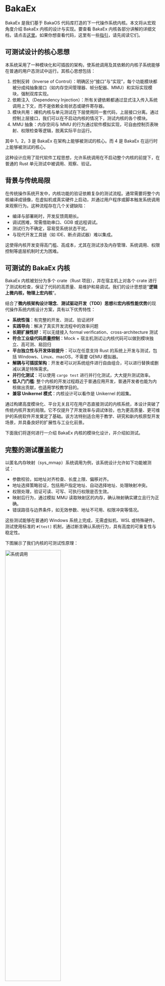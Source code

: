 # BakaEx

BakaEx 是我们基于 BakaOS 代码库打造的下一代操作系统内核。本文将从宏观角度介绍 BakaEx 内核的设计与实现。要查看 BakaEx 内核各部分讲解的详细文档，请点击[这里](#详细文档目录)。如果你想查看代码，这里有一些[指引](#代码阅读指引)，请先阅读它们。

## 可测试设计的核心思想

本系统采用了一种模块化和可插拔的架构，使系统调用及其依赖的内核子系统能够在普通的用户态测试中运行。其核心思想包括：

1. 控制反转（Inverse of Control）：明确区分“接口”与“实现”，每个功能模块都被分成纯抽象接口（如内存空间管理器、帧分配器、MMU）和实际实现模块，强制双库实现。
2. 依赖注入（Dependency Injection）：所有关键依赖都通过显式注入传入系统调用上下文，而不是依赖全局状态或硬件寄存器。
3. 模块共用：裸机内核与单元测试在下层使用同一套代码，上层接口分离。通过控制上层接口，我们可以在不启动内核的情况下，测试内核的各个模块。
4. MMU 抽象：内存空间与 MMU 的行为通过软件模拟实现，可自由控制页表映射、权限检查等逻辑，脱离实际平台运行。

其中 1，2，3 是 BakaEx 在架构上能够被测试的核心。而 4 是 BakaEx 在运行时上能够被测试的核心。

这种设计应用了现代软件工程思想，允许系统调用在不启动整个内核的前提下，在普通的 Rust 单元测试中被调用、观察、验证。

## 背景与传统局限

在传统操作系统开发中，内核功能的验证依赖复杂的测试流程。通常需要将整个内核编译成镜像，在虚拟机或真实硬件上启动，并通过用户程序或脚本触发系统调用来观察行为。这种流程存在几个关键缺陷：

- 编译与部署耗时，开发反馈周期长。
- 调试困难，常需借助串口、GDB 或远程调试。
- 测试行为不确定，容易受系统状态干扰。
- 与现代开发工具链（如 IDE、断点调试器）难以集成。

这使得内核开发变得高门槛、高成本，尤其在测试涉及内存管理、系统调用、权限控制等底层机制时尤为困难。

## 可测试的 BakaEx 内核

BakaEx 内核被划分为多个 crate（Rust 项目），并在宿主机上对各个 crate 进行了测试和检查，保证了代码的高质量、易维护和易调试。我们的设计思想是“**逻辑上微内核，物理上宏内核**”。

结合了**微内核架构设计理念**、**测试驱动开发（TDD）思想**和**宏内核性能优势**的现代操作系统内核设计方案，具有以下优秀特性：

- **系统性强**：有完整的开发、测试、验证闭环
- **实践导向**：解决了真实开发流程中的效率问题
- **长期扩展性好**：可以无缝接入 formal verification、cross-architecture 测试
- **符合工业级代码质量控制**：Mock + 宿主机测试让内核代码可以做到模块独立、高可测、易回归
- **平台独立性与开发体验提升**：可以在任意支持 Rust 的系统上开发与测试，包括 Windows、Linux、macOS，不需要 QEMU 模拟器。
- **解耦与可插拔架构**：开发者可以对系统组件进行自由组合，可以进行替换或删减以满足特殊需求。
- **并行化测试**：可以使用 `cargo test` 进行并行化测试，大大提升测试效率。
- **低入门门槛**: 整个内核的开发过程趋近于普通应用开发，普通开发者也能为内核做出贡献，也适用学校教学目的。
- **兼容 Unikernel 模式**：内核设计可以看作是 Unikernel 的超集。

通过构建高度模块化、平台无关且可在用户态直接测试的内核系统，本设计突破了传统内核开发的局限。它不仅提升了开发效率与调试体验，也为更高质量、更可维护的系统软件开发奠定了基础。该方法特别适合用于教学、研究和新内核原型开发场景，并具备良好的扩展性与工业化前景。

下面我们将逐何进行一介绍 BakaEx 内核的模块化设计，并介绍如测试。

## 完整的测试覆盖能力

以匿名内存映射（sys_mmap）系统调用为例，该系统设计允许如下功能被测试：

- 参数校验，如地址对齐检查、长度上限、偏移对齐。
- 地址选择策略验证，包括用户指定地址、自动选择地址、处理映射冲突。
- 权限处理，验证可读、可写、可执行权限是否生效。
- 映射后行为，通过模拟 MMU 读取映射区的内存，确认映射确实建立且行为正确。
- 错误路径与边界条件，如无效参数、地址不可用、权限冲突等情况。

这些测试能够在普通的 Windows 系统上完成，无需虚拟机、WSL 或特殊硬件。测试使用标准的 `#[test]` 机制，通过断言确认系统行为，具有高度的可重复性与稳定性。

下图展示了我们内核的可测试性原理：

<img src="./assets/syscall.png" alt="系统调用" width="60%" />

## 解耦与可插拔架构

系统中的每一个依赖组件都是通过 trait 抽象定义，并在测试或运行时进行绑定。这种架构具有以下特性：

- 测试时可以使用内存中模拟实现，如测试用帧分配器、测试用 MMU，实现快速初始化与清理。
- 实际运行时可以替换为真实的物理内存管理器、页表操作逻辑，复用同一套系统调用代码。
- 各模块之间无硬编码依赖，便于独立测试、重构或替换某一部分实现。

## 平台独立性与开发体验提升

该设计的一大优势是其平台独立性。由于所有关键逻辑均可在用户态运行，并不依赖内核态特权或特定硬件特性，因此：

- 可以在任意支持 Rust 的系统上开发与测试，包括 Windows、Linux、macOS。
- 开发者可以使用熟悉的 IDE 进行调试、断点跟踪、快速运行测试用例。
- 所有系统调用都可以作为普通函数被调用、监视和断言其行为。

这使得整个内核的开发过程趋近于普通应用开发，极大地降低了门槛，提高了效率。

## 易于集成与持续测试

由于系统调用和相关逻辑完全在用户态中被测试，所有测试用例都可以直接纳入 CI 流水线，无需额外部署虚拟机或启动环境。这种架构特别适合：

- 教学场景：学生可以独立实现并验证系统调用行为，无需配置复杂的环境。
- 实验性内核：无需提前构建完整镜像，也能逐步验证新特性。
- 工程项目：实现持续集成测试，及时发现系统级回归错误。

## 对教学与研究的价值

本系统设计为教学与研究带来了前所未有的便利性：

- 学生可以在普通操作系统中学习和实验内核行为，无需复杂的搭建环境。
- 教学案例可将系统调用拆分为最小测试单元，每个系统调用行为可独立验证。
- 研究者可以快速验证新的调度算法、内存分配策略或页表机制，而无需编写完整的内核。

这种设计理念为现代操作系统开发打开了一种新的范式：**将内核作为库，将系统调用作为函数，从而将开发过程彻底融入现代软件工程流程中**。

## 详细文档目录

我们建议按照顺序阅读文档，否则可能会对一些内容感到困惑。

1. [**可测试内核的设计哲学**](./philophy.md)

2. [**可测试内核的依赖注入**](./dependency.md)

3. [**可测试内核的控制反转**](./abstractions.md)

4. [**可测试内核的内存抽象**](./memory.md)

5. [**系统调用的测试驱动开发 —— 以 sys_mmap 为例**](./sys_mmap.md)

6. [**将宿主文件系统带入 BakaEx 中测试**](./filesystem.md)

7. [**BakaEx 的 Unikernel 模式**](./unikernel.md)

8. [**BakaEx 的隔离执行环境**](./container.md)

## 代码阅读指引

在阅读代码前，我们建议你至少阅读文档的 1 ~ 6 部分，以了解内核的设计理念、依赖注入、抽象解耦、内存抽象和系统调用的测试驱动开发过程。

阅读完这部分文档后，你可以从查看这些部分的代码开始：

### 1. [`BakaEx\kernel`]：裸机内核代码

这是 BakaEx 用于在裸机上启动的内核的代码。这个部分的代码主要是基于硬件抽象层，构建内核依赖，完成中断处理，以及系统调用分发。对于系统调用实现、硬件抽象层实现等其他一切内核使用的代码，均不在此处。

在 `BakaEx\` 目录中提供一个 Makefile，可以构建、启动裸机内核。使用 `make build ARCH=<arch>` 可以构建指定架构的内核，使用 `make run ARCH=<arch>` 可以在 QEMU 中启动内核。其中 `<arch>` 可以是 `riscv64` 或 `loongarch64`。

内核可测试的核心之一在于在于裸机内核与测试平台共享底层的同一套代码，因此越多的代码从内核中搬离出来，测试的覆盖范围就越大。

我们将这部分的代码控制在仅 400 行，占整个项目代码量约 2%，因此它事实上不不包含复杂的内核逻辑，相应的逻辑位于其他库中。

### 2. [`BakaEx\syscalls`]:系统调用及单元测试

这是 BakaEx 系统调用的代码。在这个部分中，我们实现了系统调用的接口，以及系统调用的单元测试。每个系统调用在其单独的模块中实现，例如`sys_write`系统调用在`sys_write.rs`中实现，`sys_mmap`系统调用在`sys_mmap.rs`中实现。

每个系统调用的实现文件中，最上层 `impl SyscallContext` 块中是系统调用的真正实现代码，下部分由 `#[cfg(test)]` 块包裹的代码是系统调用的单元测试代码。

处于在 `BakaEx\syscalls` 目录及其子目录时，你可以使用 `cargo test` 命令运行所有系统调用的单元测试。你也可以使用 `cargo test sys_write` 命令来指定运行 `sys_write` 系统调用的单元测试。IDE 支持时，也可以单独运行、调试某一个系统调用的单元测试，所有系统调用的单元测试均在宿主主机中进行，不会使用模拟器。

### 3. [`BakaEx\test-utilities`]:测试用工具库

这是 BakaEx 测试用工具库的代码。在这个部分中，我们实现了一些测试用的工具，用于模拟真实的环境。这些工具包括：

- `TestKernel`：用于单元测试的轻量内核，仅用于组装依赖，且依赖是可选的，当依赖不存在但测试依赖时，测试会发生失败。

- `TestFrameAllocator`：用于测试的帧分配器，用于分配测试用的物理页帧。我们提供了两种帧分配器，它们的功能是一致的，但内部实现完全不同。

- `TestMMU`：用于测试的 MMU，用于模拟真实的 MMU 行为。

- `TestProcess` 和 `TestTask`： 用于测试的轻量进程和任务，用于模拟真实的进程和任务行为。注意，裸机内核使用的`Process`和`Task`结构也可以用于测试，但是 `TestTask` 更轻量，更便于测试。

- `HostFile`：用于测试的文件系统，允许将宿主主机的文件系统挂载到 BakaEx 中，用于测试文件系统的行为。

### 4. [`BakaEx\*-abstractions`]: 抽象层代码

BakaEx 的各组件要求双库实现，分为抽象库和实现库。其中抽象库只能依赖于其他抽象库，且抽象库不能实现任何业务逻辑。实现库则可以依赖于抽象库，且可以实现业务逻辑。

例如，`BakaEx\mmu-abstractions` 是 MMU 抽象层的抽象库，`BakaEx\mmu-native` 是 MMU 抽象层的实现库。
